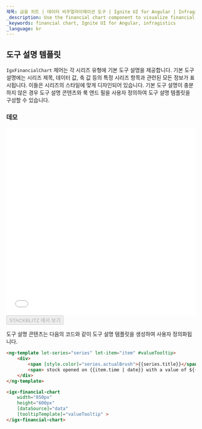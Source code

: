 ```yaml
---
제목: 금융 차트 | 데이터 비주얼라이제이션 도구 | Ignite UI for Angular | Infragistics | 도구 설명 템플릿
_description: Use the financial chart component to visualize financial data using a simple API. View the demo, dependencies, usage and toolbar for more information. 
_keywords: financial chart, Ignite UI for Angular, infragistics
_language: kr
---
```


## 도구 설명 템플릿

`IgxFinancialChart` 제어는 각 시리즈 유형에 기본 도구 설명을 제공합니다. 기본 도구 설명에는 시리즈 제목, 데이터 값, 축 값 등의 특정 시리즈 항목과 관련된 모든 정보가 표시됩니다. 이들은 시리즈의 스타일에 맞게 디자인되어 있습니다. 기본 도구 설명이 충분하지 않은 경우 도구 설명 콘텐츠와 룩 앤드 필을 사용자 정의하여 도구 설명 템플릿을 구성할 수 있습니다.

### 데모

<div class="sample-container" style="height: 500px">
    <iframe id="financial-chart-tooltip-template-iframe" src='{environment:demosBaseUrl}/charts/financial-chart-tooltip-template' width="100%" height="100%" seamless frameBorder="0" onload="onSampleIframeContentLoaded(this);"></iframe>
</div>
<div>
    <button data-localize="stackblitz" disabled class="stackblitz-btn"   data-iframe-id="financial-chart-tooltip-template-iframe" data-demos-base-url="{environment:demosBaseUrl}">STACKBLITZ 에서 보기
    </button>
</div>

<div class="divider--half"></div>

도구 설명 콘텐츠는 다음의 코드와 같이 도구 설명 템플릿을 생성하여 사용자 정의화됩니다.

```html
<ng-template let-series="series" let-item="item" #valueTooltip>
    <div>
        <span [style.color]="series.actualBrush">{{series.title}}</span>
        <span> stock opened on {{item.time | date}} with a value of ${{item.open | number}} and closed with a value of ${{item.close | number}}.</span>
    </div>
</ng-template>

<igx-financial-chart
    width="850px"
    height="600px"
    [dataSource]="data"
    [tooltipTemplate]="valueTooltip" >
</igx-financial-chart>
```
